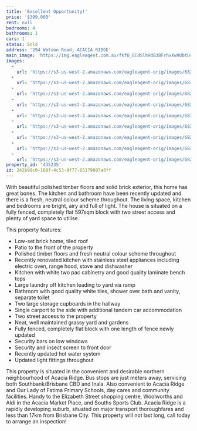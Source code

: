 ```yaml
---
title: 'Excellent Opportunity!'
price: '$399,000'
rent: null
bedrooms: 4
bathrooms: 1
cars: 1
status: Sold
address: '294 Watson Road, ACACIA RIDGE'
main_image: 'https://img.eagleagent.com.au/fkfO_ECdSlhHdB3BFrhxXw9UbtU=/1280x854/smart/https://s3-us-west-2.amazonaws.com/eagleagent-orig/images/6822054/130469050-image-M.jpg'
images:
  -
    url: 'https://s3-us-west-2.amazonaws.com/eagleagent-orig/images/6822062/130469050-image-H.jpg'
  -
    url: 'https://s3-us-west-2.amazonaws.com/eagleagent-orig/images/6822061/130469050-image-G.jpg'
  -
    url: 'https://s3-us-west-2.amazonaws.com/eagleagent-orig/images/6822060/130469050-image-F.jpg'
  -
    url: 'https://s3-us-west-2.amazonaws.com/eagleagent-orig/images/6822059/130469050-image-E.jpg'
  -
    url: 'https://s3-us-west-2.amazonaws.com/eagleagent-orig/images/6822058/130469050-image-D.jpg'
  -
    url: 'https://s3-us-west-2.amazonaws.com/eagleagent-orig/images/6822057/130469050-image-C.jpg'
  -
    url: 'https://s3-us-west-2.amazonaws.com/eagleagent-orig/images/6822056/130469050-image-B.jpg'
  -
    url: 'https://s3-us-west-2.amazonaws.com/eagleagent-orig/images/6822055/130469050-image-A.jpg'
  -
    url: 'https://s3-us-west-2.amazonaws.com/eagleagent-orig/images/6822054/130469050-image-M.jpg'
property_id: '435235'
id: 242b90c0-168f-4c53-9f77-85179807a8ff
---
```

With beautiful polished timber floors and solid brick exterior, this home has great bones. The kitchen and bathroom have been recently updated and there is a fresh, neutral colour scheme throughout. The living space, kitchen and bedrooms are bright, airy and full of light. The house is situated on a fully fenced, completely flat 597sqm block with two street access and plenty of yard space to utilise.

This property features:

*  Low-set brick home, tiled roof
*  Patio to the front of the property
*  Polished timber floors and fresh neutral colour scheme throughout
*  Recently renovated kitchen with stainless steel appliances including electric oven, range hood, stove and dishwasher
*  Kitchen with white two pac cabinetry and good quality laminate bench tops
*  Large laundry off kitchen leading to yard via ramp
*  Bathroom with good quality white tiles, shower over bath and vanity, separate toilet
*  Two large storage cupboards in the hallway
*  Single carport to the side with additional tandem car accommodation
*  Two street access to the property
*  Neat, well maintained grassy yard and gardens
*  Fully fenced, completely flat block with one length of fence newly updated
*  Security bars on low windows
*  Security and insect screen to front door
*  Recently updated hot water system
*  Updated light fittings throughout

This property is situated in the convenient and desirable northern neighbourhood of Acacia Ridge. Bus stops are just meters away, servicing both Southbank/Brisbane CBD and Inala. Also convenient to Acacia Ridge and Our Lady of Fatima Primary Schools, day cares and community facilities. Handy to the Elizabeth Street shopping centre, Woolworths and Aldi in the Acacia Market Place, and Souths Sports Club. Acacia Ridge is a rapidly developing suburb, situated on major transport thoroughfares and less than 17km from Brisbane City. This property will not last long, call today to arrange an inspection!